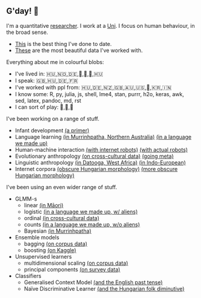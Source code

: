 ## G'day! 👋

I'm a quantitative [researcher](http://peterracz.wordpress.com). I work at a [Uni](http://www.cogsci.bme.hu/~ktkuser/master_CogSci_eng/tanszek/). I focus on human behaviour, in the broad sense. 

- [This](https://muse.jhu.edu/article/775364) is the best thing I've done to date. 
- [These](https://muse.jhu.edu/article/764694) are the most beautiful data I've worked with.

Everything about me in colourful blobs:

- I've lived in: 🇭🇺,🇳🇴,🇩🇪,🏴󠁧󠁢󠁳󠁣󠁴󠁿,🥝,🏴󠁧󠁢󠁥󠁮󠁧󠁿,🇭🇺
- I speak: 🇬🇧,🇭🇺,🇩🇪,🇫🇷
- I've worked with ppl from: 🇭🇺,🇩🇪,🇳🇿,🇬🇧,🇦🇺,🇺🇸,🏴󠁧󠁢󠁷󠁬󠁳󠁿,🇰🇷,🇮🇳 
- I know some: R, py, julia, js, shell, lme4, stan, purrr, h2o, keras, awk, sed, latex, pandoc, md, rst
- I can sort of play: 🎸,🎹,🥁

I've been working on a range of stuff.

- Infant development [(a primer)](https://www.youtube.com/watch?v=2NYYQgh3znA)
- Language learning [(in Murrinhpatha, Northern Australia)](https://muse.jhu.edu/article/764694) [(in a language we made up)](https://onlinelibrary.wiley.com/doi/full/10.1111/lang.12402)
- Human-machine interaction [(with internet robots)](https://muse.jhu.edu/article/775364) [(with actual robots)](http://journals.sagepub.com/doi/abs/10.1177/0261927X15584682) 
- Evolutionary anthropology [(on cross-cultural data)](https://onlinelibrary.wiley.com/doi/full/10.1111/tops.12430) [(going meta)](https://excd.org/2018/03/01/stats-corner-is-the-standard-cross-cultural-sample-really-standard/)
- Linguistic anthropology [(in Datooga, West Africa)](https://peterracz.files.wordpress.com/2020/08/datooga_preprint.pdf) [(in Indo-European)](https://royalsocietypublishing.org/doi/10.1098/rsos.191385)
- Internet corpora [(obscure Hungarian morphology)](https://www.degruyter.com/view/j/cllt.ahead-of-print/cllt-2018-0014/cllt-2018-0014.xml) [(more obscure Hungarian morphology)](https://akademiai.com/doi/abs/10.1556/2062.2019.66.4.5)

I've been using an even wider range of stuff.

- GLMM-s
  - linear [(in Māori)](https://ora.ox.ac.uk/objects/uuid:530e6957-a662-4032-93bf-c384f6ac56d1)
  - logistic [(in a language we made up, w/ aliens)](https://onlinelibrary.wiley.com/doi/abs/10.1111/cogs.12832)
  - ordinal [(in cross-cultural data)](https://onlinelibrary.wiley.com/doi/full/10.1111/tops.12430)
  - counts [(in a language we made up, w/o aliens)](http://journal.frontiersin.org/article/10.3389/fpsyg.2017.00051/full)
  - Bayesian [(in Murrinhpatha)](https://muse.jhu.edu/article/764694)
- Ensemble models
  - bagging [(on corpus data)](https://www.degruyter.com/view/j/cllt.ahead-of-print/cllt-2018-0014/cllt-2018-0014.xml)
  - boosting [(on Kaggle)](https://www.kaggle.com/petyaracz/pubg-straightforward-run-r)
- Unsupervised learners
  - multidimensional scaling [(on corpus data)](https://doi.org/10.1177/0023830920932955)
  - principal components [(on survey data)](https://oxford.universitypressscholarship.com/view/10.1093/acprof:oso/9780190210366.001.0001/acprof-9780190210366-chapter-8)
- Classifiers
  - Generalised Context Model [(and the English past tense)](https://muse.jhu.edu/article/775364)
  - Naïve Discriminative Learner [(and the Hungarian folk diminutive)](https://doi.org/10.1177/0023830920932955)
  
